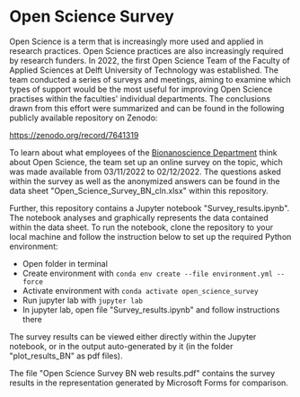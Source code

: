 # Open Science Survey

Open Science is a term that is increasingly more used and applied in research practices. Open Science practices are also increasingly required by research funders.
In 2022, the first Open Science Team of the Faculty of Applied Sciences at Delft University of Technology was established. The team conducted a series of surveys and meetings, aiming to examine which types of support would be the most useful for improving Open Science practises within the faculties' individual departments. The conclusions drawn from this effort were summarized and can be found in the following publicly available repository on Zenodo:

https://zenodo.org/record/7641319

To learn about what employees of the [Bionanoscience Department](https://www.tudelft.nl/en/faculty-of-applied-sciences/about-faculty/departments/bionanoscience/) think about Open Science, the team set up an online survey on the topic, which was made available from 03/11/2022 to 02/12/2022.
The questions asked within the survey as well as the anonymized answers can be found in the data sheet "Open_Science_Survey_BN_cln.xlsx" within this repository.

Further, this repository contains a Jupyter notebook "Survey_results.ipynb". The notebook analyses and graphically represents the data contained within the data sheet.
To run the notebook, clone the repository to your local machine and follow the instruction below to set up the required Python environment:

- Open folder in terminal
- Create environment with `conda env create --file environment.yml --force`
- Activate environment with `conda activate open_science_survey`
- Run jupyter lab with `jupyter lab`
- In jupyter lab, open file "Survey_results.ipynb" and follow instructions there

The survey results can be viewed either directly within the Jupyter notebook, or in the output auto-generated by it (in the folder "plot_results_BN" as pdf files).

The file "Open Science Survey BN web results.pdf" contains the survey results in the representation generated by Microsoft Forms for comparison.